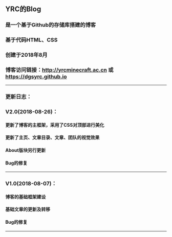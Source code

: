 ## YRC的Blog
### 是一个基于Github的存储库搭建的博客
### 基于代码HTML、CSS
### 创建于2018年8月
### 博客访问链接：http://yrcminecraft.ac.cn 或 https://dgsyrc.github.io
------------------------------
### 更新日志：
### V2.0(2018-08-26)：
#### 更新了博客的主框架，采用了CSS对顶部进行美化
#### 更新了主页、文章目录、文章、团队的视觉效果
#### About版块另行更新
#### Bug的修复
------------------------------
### V1.0(2018-08-07)：
#### 博客的基础框架建设
#### 基础文章的更新及转移
#### Bug的修复
------------------------------
